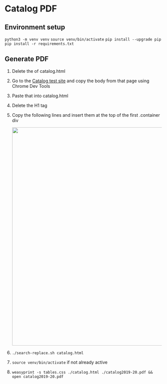 # Catalog PDF

## Environment setup

`python3 -m venv venv`
`source venv/bin/activate`
`pip install --upgrade pip`
`pip install -r requirements.txt`

## Generate PDF

1.  Delete the <body> of catalog.html
2.  Go to the [Catalog test site](https://devinstruction.austincc.edu/catalog-test/) and copy the body from that page using Chrome Dev Tools
3.  Paste that into catalog.html
4.  Delete the H1 tag
5.  Copy the following lines and insert them at the top of the first .container div

     <div style="text-align:center; padding:0; margin:0;page-break-after:always;">
    	<img style="width:700px;" src="img/hero.png" />
    </div>

6.  `./search-replace.sh catalog.html`
7.  `source venv/bin/activate` if not already active
8.  `weasyprint -s tables.css ./catalog.html ./catalog2019-20.pdf && open catalog2019-20.pdf`
